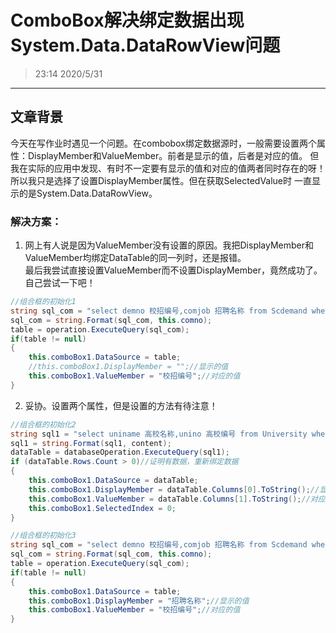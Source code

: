 # ComboBox解决绑定数据出现System.Data.DataRowView问题
> 23:14 2020/5/31
---

## 文章背景
今天在写作业时遇见一个问题。在combobox绑定数据源时，一般需要设置两个属性：DisplayMember和ValueMember。前者是显示的值，后者是对应的值。
但我在实际的应用中发现、有时不一定要有显示的值和对应的值两者同时存在的呀！所以我只是选择了设置DisplayMember属性。但在获取SelectedValue时
一直显示的是System.Data.DataRowView。

### 解决方案：
1. 网上有人说是因为ValueMember没有设置的原因。我把DisplayMember和ValueMember均绑定DataTable的同一列时，还是报错。  
最后我尝试直接设置ValueMember而不设置DisplayMember，竟然成功了。自己尝试一下吧！
```C#
//组合框的初始化1
string sql_com = "select demno 校招编号,comjob 招聘名称 from Scdemand where comno = '{0}'";
sql_com = string.Format(sql_com, this.comno);
table = operation.ExecuteQuery(sql_com);
if(table != null)
{
    this.comboBox1.DataSource = table;
    //this.comboBox1.DisplayMember = "";//显示的值
    this.comboBox1.ValueMember = "校招编号";//对应的值
}
```
2. 妥协。设置两个属性，但是设置的方法有待注意！  
```C#
//组合框的初始化2
string sql1 = "select uniname 高校名称,unino 高校编号 from University where uniname like '%{0}%'";
sql1 = string.Format(sql1, content);
dataTable = databaseOperation.ExecuteQuery(sql1);
if (dataTable.Rows.Count > 0)//证明有数据，重新绑定数据
{
    this.comboBox1.DataSource = dataTable;
    this.comboBox1.DisplayMember = dataTable.Columns[0].ToString();//显示的值
    this.comboBox1.ValueMember = dataTable.Columns[1].ToString();//对应的值
    this.comboBox1.SelectedIndex = 0;
}

//组合框的初始化3
string sql_com = "select demno 校招编号,comjob 招聘名称 from Scdemand where comno = '{0}'";
sql_com = string.Format(sql_com, this.comno);
table = operation.ExecuteQuery(sql_com);
if(table != null)
{
    this.comboBox1.DataSource = table;
    this.comboBox1.DisplayMember = "招聘名称";//显示的值
    this.comboBox1.ValueMember = "校招编号";//对应的值
}
```
